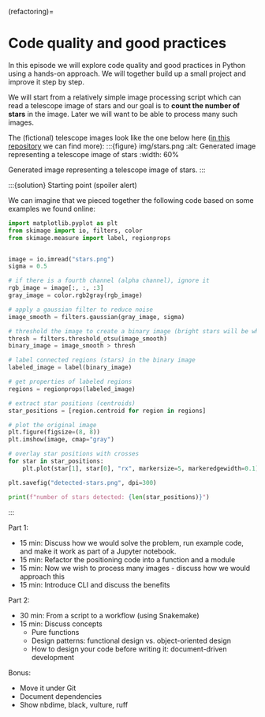 (refactoring)=

# Code quality and good practices

In this episode we will explore code quality and good practices in Python using
a hands-on approach. We will together build up a small project and improve it
step by step.

We will start from a relatively simple image processing script which can read a
telescope image of stars and our goal is to **count the number of stars** in
the image. Later we will want to be able to process many such images.

The (fictional) telescope images look like the one below here ([in this
repository](https://github.com/workshop-material/random-star-images) we can find more):
:::{figure} img/stars.png
:alt: Generated image representing a telescope image of stars
:width: 60%

Generated image representing a telescope image of stars.
:::

:::{solution} Starting point (spoiler alert)

We can imagine that we pieced together the following code
based on some examples we found online:
```python
import matplotlib.pyplot as plt
from skimage import io, filters, color
from skimage.measure import label, regionprops


image = io.imread("stars.png")
sigma = 0.5

# if there is a fourth channel (alpha channel), ignore it
rgb_image = image[:, :, :3]
gray_image = color.rgb2gray(rgb_image)

# apply a gaussian filter to reduce noise
image_smooth = filters.gaussian(gray_image, sigma)

# threshold the image to create a binary image (bright stars will be white, background black)
thresh = filters.threshold_otsu(image_smooth)
binary_image = image_smooth > thresh

# label connected regions (stars) in the binary image
labeled_image = label(binary_image)

# get properties of labeled regions
regions = regionprops(labeled_image)

# extract star positions (centroids)
star_positions = [region.centroid for region in regions]

# plot the original image
plt.figure(figsize=(8, 8))
plt.imshow(image, cmap="gray")

# overlay star positions with crosses
for star in star_positions:
    plt.plot(star[1], star[0], "rx", markersize=5, markeredgewidth=0.1)

plt.savefig("detected-stars.png", dpi=300)

print(f"number of stars detected: {len(star_positions)}")
```
:::


Part 1:
- 15 min: Discuss how we would solve the problem, run example code, and make it work
  as part of a Jupyter notebook.
- 15 min: Refactor the positioning code into a function and a module
- 15 min: Now we wish to process many images - discuss how we would approach this
- 15 min: Introduce CLI and discuss the benefits

Part 2:
- 30 min: From a script to a workflow (using Snakemake)
- 15 min: Discuss concepts
  - Pure functions
  - Design patterns: functional design vs. object-oriented design
  - How to design your code before writing it: document-driven development

Bonus:
- Move it under Git
- Document dependencies
- Show nbdime, black, vulture, ruff

